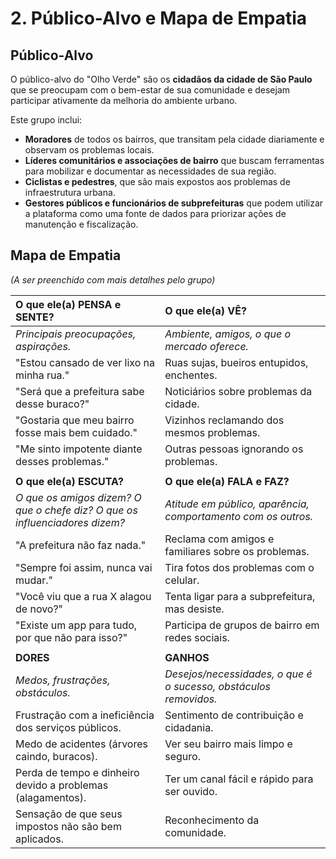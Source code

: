 # 2. Público-Alvo e Mapa de Empatia

## Público-Alvo

O público-alvo do "Olho Verde" são os **cidadãos da cidade de São Paulo** que se preocupam com o bem-estar de sua comunidade e desejam participar ativamente da melhoria do ambiente urbano.

Este grupo inclui:

*   **Moradores** de todos os bairros, que transitam pela cidade diariamente e observam os problemas locais.
*   **Líderes comunitários e associações de bairro** que buscam ferramentas para mobilizar e documentar as necessidades de sua região.
*   **Ciclistas e pedestres**, que são mais expostos aos problemas de infraestrutura urbana.
*   **Gestores públicos e funcionários de subprefeituras** que podem utilizar a plataforma como uma fonte de dados para priorizar ações de manutenção e fiscalização.

## Mapa de Empatia

*(A ser preenchido com mais detalhes pelo grupo)*

| O que ele(a) **PENSA e SENTE**? | O que ele(a) **VÊ**? |
| :--- | :--- |
| *Principais preocupações, aspirações.* | *Ambiente, amigos, o que o mercado oferece.* |
| "Estou cansado de ver lixo na minha rua." | Ruas sujas, bueiros entupidos, enchentes. |
| "Será que a prefeitura sabe desse buraco?" | Noticiários sobre problemas da cidade. |
| "Gostaria que meu bairro fosse mais bem cuidado." | Vizinhos reclamando dos mesmos problemas. |
| "Me sinto impotente diante desses problemas." | Outras pessoas ignorando os problemas. |
| | |
| **O que ele(a) ESCUTA?** | **O que ele(a) FALA e FAZ?** |
| *O que os amigos dizem? O que o chefe diz? O que os influenciadores dizem?* | *Atitude em público, aparência, comportamento com os outros.* |
| "A prefeitura não faz nada." | Reclama com amigos e familiares sobre os problemas. |
| "Sempre foi assim, nunca vai mudar." | Tira fotos dos problemas com o celular. |
| "Você viu que a rua X alagou de novo?" | Tenta ligar para a subprefeitura, mas desiste. |
| "Existe um app para tudo, por que não para isso?" | Participa de grupos de bairro em redes sociais. |
| | |
| **DORES** | **GANHOS** |
| *Medos, frustrações, obstáculos.* | *Desejos/necessidades, o que é o sucesso, obstáculos removidos.* |
| Frustração com a ineficiência dos serviços públicos. | Sentimento de contribuição e cidadania. |
| Medo de acidentes (árvores caindo, buracos). | Ver seu bairro mais limpo e seguro. |
| Perda de tempo e dinheiro devido a problemas (alagamentos). | Ter um canal fácil e rápido para ser ouvido. |
| Sensação de que seus impostos não são bem aplicados. | Reconhecimento da comunidade. |
